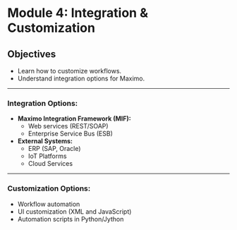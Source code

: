 # Module 4: Integration & Customization

## Objectives
- Learn how to customize workflows.
- Understand integration options for Maximo.

---

### Integration Options:
- **Maximo Integration Framework (MIF):**
  - Web services (REST/SOAP)
  - Enterprise Service Bus (ESB)
- **External Systems:**
  - ERP (SAP, Oracle)
  - IoT Platforms
  - Cloud Services

---

### Customization Options:
- Workflow automation
- UI customization (XML and JavaScript)
- Automation scripts in Python/Jython